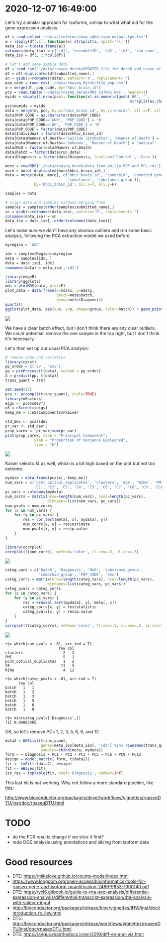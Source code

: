 # 2020-12-07 16:49:00

Let's try a similar approach for isoforms, similar to what what did for the gene
expression analysis.

```r
df = read.delim('~/data/isoforms/shaw_adhd.rsem_output.tpm.tsv')
a = lapply(df[,1], function(x) strsplit(x, split='\\|'))
meta_iso = t(data.frame(a))
colnames(meta_iso) = c('id1', 'ensembleID', 'id2', 'id3', 'iso_name', 'hgnb_symbol','id4', 'read_type')
data_iso = df[, 2:ncol(df)] 

# let's add some sample data
df = read.csv('~/data/rnaseq_derek/UPDATED_file_for_derek_add_cause_of_death.csv')
df = df[!duplicated(df$submitted_name),]
sn = gsub(x=rownames(data), pattern='X', replacement='')
pop_code = read.csv('~/data/rnaseq_derek/file_pop.csv')
m = merge(df, pop_code, by='hbcc_brain_id')
pcs = read.table('~/data/rnaseq_derek/HM3_b37mds.mds', header=1)
myids = sapply(1:nrow(pcs), function(x) as.numeric(gsub('BR', '',
                                                        strsplit(as.character(pcs[x,'IID']), '_')[[1]][1])))
pcs$numids = myids
data = merge(m, pcs, by.x='hbcc_brain_id', by.y='numids', all.x=T, all.y=F)
data$POP_CODE = as.character(data$POP_CODE)
data[data$POP_CODE=='WNH', 'POP_CODE'] = 'W'
data[data$POP_CODE=='WH', 'POP_CODE'] = 'W'
data$POP_CODE = factor(data$POP_CODE)
data$Individual = factor(data$hbcc_brain_id)
data[data$Manner.of.Death=='Suicide (probable)', 'Manner.of.Death'] = 'Suicide'
data[data$Manner.of.Death=='unknown', 'Manner.of.Death'] = 'natural'
data$MoD = factor(data$Manner.of.Death)
data$batch = factor(data$run_date)
data$Diagnosis = factor(data$Diagnosis, levels=c('Control', 'Case'))

more = readRDS('~/data/rnaseq_derek/data_from_philip_POP_and_PCs.rds')
more = more[!duplicated(more$hbcc_brain_id),]
data = merge(data, more[, c('hbcc_brain_id', 'comorbid', 'comorbid_group',
                            'substance', 'substance_group')],
             by='hbcc_brain_id', all.x=T, all.y=F)

samples = data

# align data and samples without merging them
samples = samples[order(samples$submitted_name),]
sn = gsub(x=colnames(data_iso), pattern='X', replacement='')
colnames(data_iso) = sn
data_iso = data_iso[, order(colnames(data_iso))]
```

Let's make sure we don't have any obvious outliers and run some basic analysis,
following the PCA extraction model we used before.

```r
myregion = 'ACC'

idx = samples$Region==myregion
meta = samples[idx, ]
data = data_iso[, idx]
rownames(data) = meta_iso[,'id1']

library(edgeR)
library(ggplot2)
mds = plotMDS(data, plot=F)
plot_data = data.frame(x=mds$x, y=mds$y,
                       batch=meta$batch,
                       group=meta$Diagnosis)
quartz()
ggplot(plot_data, aes(x=x, y=y, shape=group, color=batch)) + geom_point()
```

![](images/2020-12-08-07-28-29.png)

We have a clear batch effect, but I don't think there are any clear outliers. We
could potentiall remove the one sample in the top right, but I don't think it's
necessary.

Let's then set up our usual PCA analysis:

```r
# remove some bad variables
library(caret)
pp_order = c('zv', 'nzv')
pp = preProcess(t(data), method = pp_order)
X = predict(pp, t(data))
trans_quant = t(X)

set.seed(42)
pca <- prcomp(t(trans_quant), scale=TRUE)
library(nFactors)
eigs <- pca$sdev^2
nS = nScree(x=eigs)
keep_me = 1:nS$Components$nkaiser

std_dev <- pca$sdev
pr_var <- std_dev^2
prop_varex <- pr_var/sum(pr_var)
plot(prop_varex, xlab = "Principal Component",
             ylab = "Proportion of Variance Explained",
             type = "b")
```

![](images/2020-12-08-09-46-56.png)

Kaiser selects 14 as well, which is a bit high based on the plot but not too
extreme.

```r
mydata = data.frame(pca$x[, keep_me])
num_vars = c('pcnt_optical_duplicates', 'clusters', 'Age', 'RINe', 'PMI',
             'C1', 'C2', 'C3', 'C4', 'C5', 'C6', 'C7', 'C8', 'C9', 'C10')
pc_vars = colnames(mydata)
num_corrs = matrix(nrow=length(num_vars), ncol=length(pc_vars),
                   dimnames=list(num_vars, pc_vars))
num_pvals = num_corrs
for (x in num_vars) {
    for (y in pc_vars) {
        res = cor.test(meta[, x], mydata[, y])
        num_corrs[x, y] = res$estimate
        num_pvals[x, y] = res$p.value
    }
}

library(corrplot)
corrplot(t(num_corrs), method='color', tl.cex=.5, cl.cex=.5)
```

![](images/2020-12-08-09-49-40.png)

```r
categ_vars = c('batch', 'Diagnosis', 'MoD', 'substance_group',
               'comorbid_group', 'POP_CODE', 'Sex')
categ_corrs = matrix(nrow=length(categ_vars), ncol=length(pc_vars),
                   dimnames=list(categ_vars, pc_vars))
categ_pvals = categ_corrs
for (x in categ_vars) {
    for (y in pc_vars) {
        res = kruskal.test(mydata[, y], meta[, x])
        categ_corrs[x, y] = res$statistic
        categ_pvals[x, y] = res$p.value
    }
}
corrplot(t(categ_corrs), method='color', tl.cex=.5, cl.cex=.5, is.corr=F)
```

![](images/2020-12-08-10-01-24.png)

```
r$> which(num_pvals < .01, arr.ind = T)                               
                        row col
clusters                  2   1
PMI                       5   1
pcnt_optical_duplicates   1   2
C6                       11   3
RINe                      4  12

r$> which(categ_pvals < .01, arr.ind = T)                             
      row col
batch   1   1
batch   1   2
batch   1   3
batch   1   5
batch   1   6
batch   1   9

r$> min(categ_pvals['Diagnosis',])                                                 
[1] 0.08803465
```

OK, so let's remove PCs 1, 2, 3, 5, 6, 9, and 12.

```r
data2 = DGEList(trans_quant,
                genes=meta_iso[meta_iso[, 'id1'] %in% rownames(trans_quant),],
                samples=cbind(meta, mydata))
form = ~ Diagnosis + PC1 + PC2 + PC3 + PC5 + PC6 + PC9 + PC12
design = model.matrix( form, t(data2))
fit <- lmFit(t(data2), design)
fit <- eBayes(fit)
iso_res = topTable(fit, coef='Diagnosis', number=Inf)
```

This last bit is not working. Why not follow a more standard pipeline, like
this:

http://www.bioconductor.org/packages/devel/workflows/vignettes/rnaseqDTU/inst/doc/rnaseqDTU.html




# TODO
 * do the FDR results change if we slice it first?
 * redo DGE analysis using annotations and slicing from isoform data

# Good resources
 * DTE: https://mikelove.github.io/counts-model/index.html
 * https://www.longdom.org/open-access/bioinformatics-tools-for-rnaseq-gene-and-isoform-quantification-2469-9853-1000140.pdf
 * DTE: https://ycl6.gitbook.io/guide-to-rna-seq-analysis/differential-expression-analysis/differential-transcript-expression/dte-analysis-with-salmon-input
 * http://bioconductor.org/packages/release/bioc/vignettes/IHW/inst/doc/introduction_to_ihw.html
 * DTU: http://bioconductor.org/packages/release/workflows/vignettes/rnaseqDTU/inst/doc/rnaseqDTU.html
 * DTE: https://angus.readthedocs.io/en/2019/diff-ex-and-viz.html
